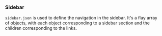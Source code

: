 ### Sidebar

`sidebar.json` is used to define the navigation in the sidebar. It's a flay array of objects, with each object corresponding to a sidebar section and the children corresponding to the links.
